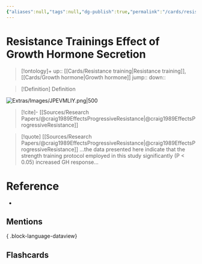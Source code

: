 ```yaml
---
{"aliases":null,"tags":null,"dg-publish":true,"permalink":"/cards/resistance-trainings-effect-of-growth-hormone-secretion/","dgPassFrontmatter":true}
---
```


# Resistance Trainings Effect of Growth Hormone Secretion

> [!ontology]+
> up:: [[Cards/Resistance training\|Resistance training]], [[Cards/Growth hormone\|Growth hormone]]
> jump:: 
> down:: 

> [!Definition] Definition

![Extras/Images/JPEVMLIY.png|500](/img/user/Extras/Images/JPEVMLIY.png)

> [!cite]-
> [[Sources/Research Papers/@craig1989EffectsProgressiveResistance\|@craig1989EffectsProgressiveResistance]]

> [!quote] [[Sources/Research Papers/@craig1989EffectsProgressiveResistance\|@craig1989EffectsProgressiveResistance]]
> ...the data presented here indicate that the strength training protocol employed in this study significantly (P < 0.05) increased GH response...

# Reference

- 

## Mentions


{ .block-language-dataview}

## Flashcards
